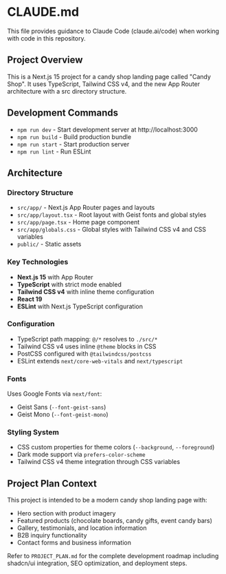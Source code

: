 # CLAUDE.md

This file provides guidance to Claude Code (claude.ai/code) when working with code in this repository.

## Project Overview

This is a Next.js 15 project for a candy shop landing page called "Candy Shop". It uses TypeScript, Tailwind CSS v4, and the new App Router architecture with a src directory structure.

## Development Commands

- `npm run dev` - Start development server at http://localhost:3000
- `npm run build` - Build production bundle
- `npm run start` - Start production server
- `npm run lint` - Run ESLint

## Architecture

### Directory Structure
- `src/app/` - Next.js App Router pages and layouts
- `src/app/layout.tsx` - Root layout with Geist fonts and global styles
- `src/app/page.tsx` - Home page component
- `src/app/globals.css` - Global styles with Tailwind CSS v4 and CSS variables
- `public/` - Static assets

### Key Technologies
- **Next.js 15** with App Router
- **TypeScript** with strict mode enabled
- **Tailwind CSS v4** with inline theme configuration
- **React 19**
- **ESLint** with Next.js TypeScript configuration

### Configuration
- TypeScript path mapping: `@/*` resolves to `./src/*`
- Tailwind CSS v4 uses inline `@theme` blocks in CSS
- PostCSS configured with `@tailwindcss/postcss`
- ESLint extends `next/core-web-vitals` and `next/typescript`

### Fonts
Uses Google Fonts via `next/font`:
- Geist Sans (`--font-geist-sans`)
- Geist Mono (`--font-geist-mono`)

### Styling System
- CSS custom properties for theme colors (`--background`, `--foreground`)
- Dark mode support via `prefers-color-scheme`
- Tailwind CSS v4 theme integration through CSS variables

## Project Plan Context

This project is intended to be a modern candy shop landing page with:
- Hero section with product imagery
- Featured products (chocolate boards, candy gifts, event candy bars)
- Gallery, testimonials, and location information
- B2B inquiry functionality
- Contact forms and business information

Refer to `PROJECT_PLAN.md` for the complete development roadmap including shadcn/ui integration, SEO optimization, and deployment steps.